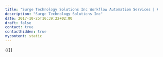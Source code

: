 ```yaml
---
title: "Surge Technology Solutions Inc Workflow Automation Services | Camunda BPM"
description: "Surge Technology Solutions Inc"
date: 2017-10-25T10:39:22+02:00
draft: false
contact: true
contacthidden: true
mycontent: static
---
```

{{<partner-single
company="Surge Technology Solutions Inc"
type="si"
website="http://surgetechinc.com/"
countrycode="US"
city="Katy"
description="Surge Technology Solutions is a one stop BPM solution provider offering digitally driven Business Process Management solutions for businesses across various industries. From simplifying the most complex tasks to executing the BPM and RPA solutions through our team of consultants, we offer a comprehensive spectrum of automation and management to improve your organization’s efficiency. Our Center Of Excellence : We at Surge Technology Solutions center our approach towards providing solutions which are a combination of strategy, technology, skill & governance and focus on being at par with excellence throughout the process. Our competitive engagement models are backed by the best industry practices and our expertise across various domains has helped us maintain 5 active engagements across Fortune 50 global clients."
siregion="na"
level="basic"
logo="//images.ctfassets.net/vpidbgnakfvf/5n53kbsWGY1OXVa849FLhy/7f0cb8983e0e729658ec99a045507aa8/surge_technology_solutions_inc_logo.png">}}